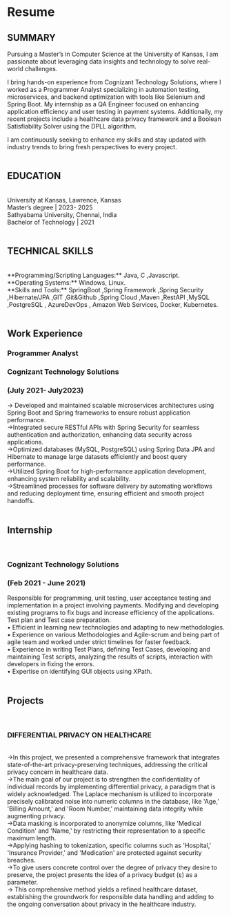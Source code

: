 # Resume
<h2>SUMMARY</h2>
Pursuing a Master’s in Computer Science at the University of Kansas, I am passionate about leveraging data insights and technology to solve real-world challenges.<br>

I bring hands-on experience from Cognizant Technology Solutions, where I worked as a Programmer Analyst specializing in automation testing, microservices, and backend optimization with tools like Selenium and Spring Boot. My internship as a QA Engineer focused on enhancing application efficiency and user testing in payment systems. Additionally, my recent projects include a healthcare data privacy framework and a Boolean Satisfiability Solver using the DPLL algorithm.<br>

I am continuously seeking to enhance my skills and stay updated with industry trends to bring fresh perspectives to every project.<br><br>

<h2>EDUCATION</h2><br>
University at Kansas, Lawrence, Kansas<br>
Master’s degree | 2023- 2025<br>
Sathyabama University, Chennai, India<br>
Bachelor of Technology | 2021<br><br>

<h2>TECHNICAL SKILLS</h2><br>
**Programming/Scripting Languages:** Java, C ,Javascript.<br>
**Operating Systems:** Windows, Linux.<br>
**Skills and Tools:** SpringBoot ,Spring Framework ,Spring Security ,Hibernate/JPA ,GIT ,Git&Github ,Spring Cloud ,Maven ,RestAPI ,MySQL ,PostgreSQL , AzureDevOps , Amazon Web Services, Docker, Kubernetes. <br><br>

<h2>Work Experience</h2>
<h3>Programmer Analyst</h3>
<h3>Cognizant Technology Solutions</h3>                                                                         <h3>  (July 2021- July2023)</h3>

-> Developed and maintained scalable microservices architectures using Spring Boot and Spring frameworks to ensure robust application performance.<br>
->Integrated secure RESTful APIs with Spring Security for seamless authentication and authorization, enhancing data security across applications.<br>
->Optimized databases (MySQL, PostgreSQL) using Spring Data JPA and Hibernate to manage large datasets efficiently and boost query performance.<br>
->Utilized Spring Boot for high-performance application development, enhancing system reliability and scalability.<br>
->Streamlined processes for software delivery by automating workflows and reducing deployment time, ensuring efficient and smooth project handoffs.<br><br>

<h2>Internship</h2><br>
<h3>Cognizant Technology Solutions</h3>   <h3>(Feb 2021 - June 2021)</h3>

 Responsible for programming, unit testing, user acceptance testing and implementation in a project involving payments. Modifying and developing existing programs to fix bugs and
 increase efficiency of the applications. Test plan and Test case preparation.<br>
• Efficient in learning new technologies and adapting to new methodologies.<br>
• Experience on various Methodologies and Agile-scrum and being part of agile team and worked under strict timelines for faster feedback.<br>
• Experience in writing Test Plans, defining Test Cases, developing and maintaining Test scripts, analyzing the results of scripts, interaction with developers in fixing the errors.<br>
• Expertise on identifying GUI objects using XPath.<br><br>

<h2>Projects</h2><br>
<h3>DIFFERENTIAL PRIVACY ON HEALTHCARE</h3><br>
->In this project, we presented a comprehensive framework that integrates state-of-the-art
privacy-preserving techniques, addressing the critical privacy concern in healthcare data.<br>
->The main goal of our project is to strengthen the confidentiality of individual records by
implementing differential privacy, a paradigm that is widely acknowledged. The Laplace
mechanism is utilized to incorporate precisely calibrated noise into numeric columns in the database, like
'Age,' 'Billing Amount,' and 'Room Number,' maintaining data integrity while augmenting
privacy.<br>
->Data masking is incorporated to anonymize columns, like 'Medical
Condition' and 'Name,' by restricting their representation to a specific maximum length.<br>
->Applying hashing to tokenization, specific columns such as 'Hospital,' 'Insurance Provider,' and
'Medication' are protected against security breaches.<br>
->To give users concrete control over the degree of privacy they desire to
preserve, the project presents the idea of a privacy budget (ε) as a parameter. <br>
-> This comprehensive method yields a refined healthcare dataset, establishing the groundwork for
responsible data handling and adding to the ongoing conversation about privacy in the
healthcare industry.<br>
